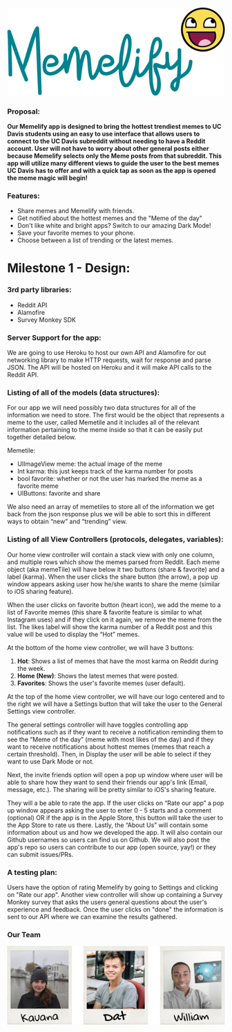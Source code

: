 ![pic](https://github.com/ECS189E/Memelify/blob/master/images/Memelify-transparent.png)

### Proposal:

**Our Memelify app is designed to bring the hottest trendiest memes to UC
Davis students using an easy to use interface that allows users to connect to the UC Davis subreddit without needing to have a Reddit account. User will not have to worry about other general posts either because Memelify selects only the Meme posts from that subreddit.
This app will utilize many different views to guide the user to the best memes UC Davis has to offer and with a quick tap as soon as the app is opened the meme magic will begin!**

### Features:
- Share memes and Memelify with friends.
- Get notified about the hottest memes and the "Meme of the day"
- Don't like white and bright apps? Switch to our amazing Dark Mode!
- Save your favorite memes to your phone.
- Choose between a list of trending or the latest memes.

# Milestone 1 - Design:

### 3rd party libraries:
- Reddit API
- Alamofire
- Survey Monkey SDK

### Server Support for the app:
We are going to use Heroku to host our own API and Alamofire for out
networking library to make HTTP requests, wait for response and parse JSON.
The API will be hosted on Heroku and it will make API calls to the Reddit API.

### Listing of all of the models (data structures):
For our app we will need possibly two data structures for all of the information we need to store.
The first would be the object that represents a meme to the user, called
Memetile and it includes all of the relevant information pertaining to the meme
inside so that it can be easily put together detailed below.

Memetile:

- UIImageView meme: the actual image of the meme
- Int karma: this just keeps track of the karma number for posts
- bool favorite: whether or not the user has marked the meme as a favorite meme
- UIButtons: favorite and share

We also need an array of memetiles to store all of the information we get
back from the json response plus we will be able to sort this in different ways
to obtain “new” and “trending” view.

### Listing of all View Controllers (protocols, delegates, variables):

Our home view controller will contain a stack view with only one column, and
multiple rows which show the memes parsed from Reddit. Each meme object (aka
memeTile) will have below it two buttons (share & favorite) and a label (karma).
When the user clicks the share button (the arrow), a pop up window appears
asking user how he/she wants to share the meme (similar to iOS sharing feature).

When the user clicks on favorite button (heart icon), we add the meme to a list
of Favorite memes (this share & favorite feature is similar to what Instagram
uses) and if they click on it again, we remove the meme from the list. The likes
label will show the karma number of a Reddit post and this value will be used to
display the “Hot” memes.

At the bottom of the home view controller, we will have 3 buttons:
1. **Hot**: Shows a list of memes that have the most karma on Reddit during the
week.
2. **Home (New)**: Shows the latest memes that were posted.
3. **Favorites**: Shows the user's favorite memes (user default).

At the top of the home view controller, we will have our logo centered and
to the right we will have a Settings button that will take the user to the
General Settings view controller.

The general settings controller will have toggles controlling app notifications
such as if they want to receive a notification reminding them to see the “Meme
of the day” (meme with most likes of the day) and if they want to receive
notifications about hottest memes (memes that reach a certain threshold).  Then,
in Display the user will be able to select if they want to use Dark Mode or not.

Next, the invite friends option will open a pop up window where user will be
able to share how they want to send their friends our app's link (Email,
message, etc.). The sharing will be pretty similar to iOS's sharing
feature.

They will a be able to rate the app. If the user clicks on “Rate our app” a pop
up window appears asking the user to enter 0 - 5 starts and a comment (optional)
OR if the app is in the Apple Store, this button will take the user to the App
Store to rate us there.  Lastly, the “About Us” will contain some information
about us and how we developed the app. It will also contain our Github usernames
so users can find us on Github. We will also post the app's repo so users can
contribute to our app (open source, yay!) or they can submit issues/PRs.

### A testing plan:

Users have the option of rating Memelify by going to Settings and clicking on
"Rate our app". Another view controller will show up containing a Survey Monkey
survey that asks the users general questions about the user's experience and
feedback. Once the user clicks on "done" the information is sent to our API
where we can examine the results gathered.

### Our Team

![pic](https://github.com/ECS189E/Memelify/blob/master/images/team.png)
